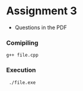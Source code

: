 # Assignment 3 
- Questions in the PDF
### Comipiling
``` g++ file.cpp ```
### Execution
``` ./file.exe```
